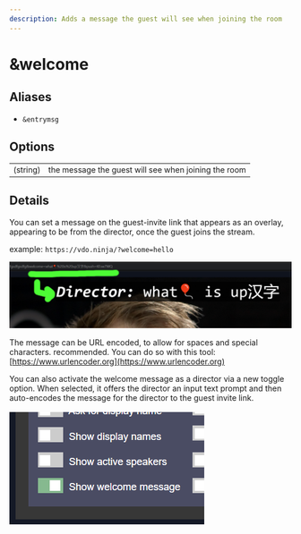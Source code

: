 ```yaml
---
description: Adds a message the guest will see when joining the room
---
```


# \&welcome

## Aliases

* `&entrymsg`

## Options

|          |                                                      |
| -------- | ---------------------------------------------------- |
| (string) | the message the guest will see when joining the room |

## Details

You can set a message on the guest-invite link that appears as an overlay, appearing to be from the director, once the guest joins the stream.

example: `https://vdo.ninja/?welcome=hello`

![](<../.gitbook/assets/image (132).png>)

The message can be URL encoded, to allow for spaces and special characters. recommended. You can do so with this tool: [https://www.urlencoder.org](https://www.urlencoder.org)

You can also activate the welcome message as a director via a new toggle option. When selected, it offers the director an input text prompt and then auto-encodes the message for the director to the guest invite link.\
\
![](<../.gitbook/assets/image (127) (1).png>)

